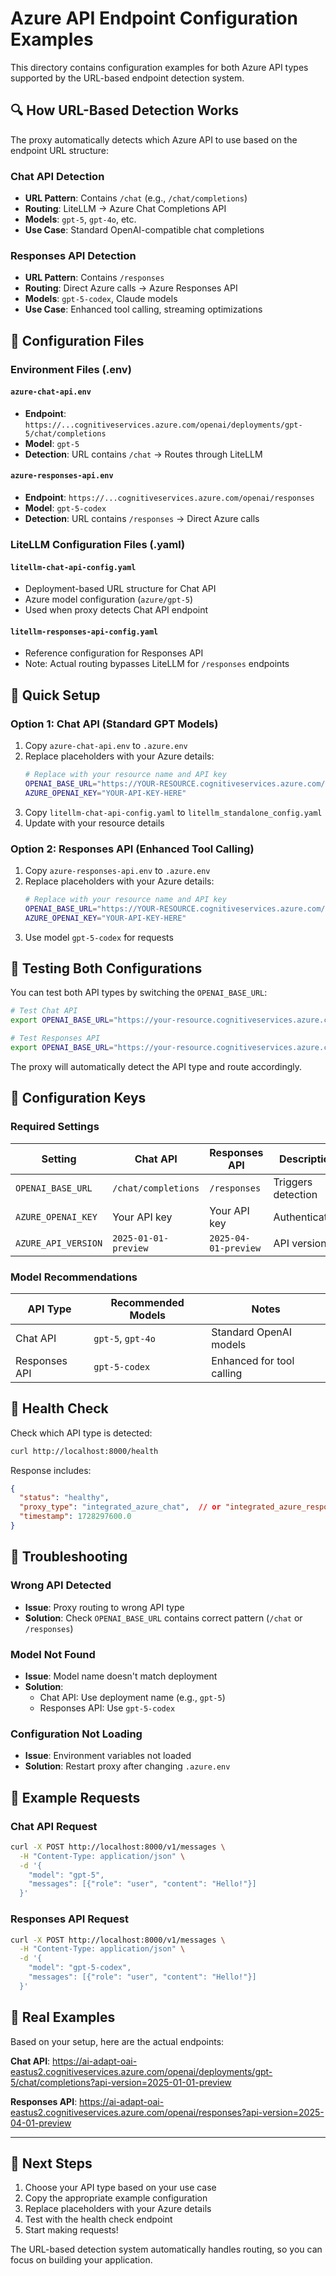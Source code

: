 # Azure API Endpoint Configuration Examples

This directory contains configuration examples for both Azure API types supported by the URL-based endpoint detection system.

## 🔍 How URL-Based Detection Works

The proxy automatically detects which Azure API to use based on the endpoint URL structure:

### Chat API Detection
- **URL Pattern**: Contains `/chat` (e.g., `/chat/completions`)
- **Routing**: LiteLLM → Azure Chat Completions API
- **Models**: `gpt-5`, `gpt-4o`, etc.
- **Use Case**: Standard OpenAI-compatible chat completions

### Responses API Detection
- **URL Pattern**: Contains `/responses`
- **Routing**: Direct Azure calls → Azure Responses API
- **Models**: `gpt-5-codex`, Claude models
- **Use Case**: Enhanced tool calling, streaming optimizations

## 📁 Configuration Files

### Environment Files (.env)

#### `azure-chat-api.env`
- **Endpoint**: `https://...cognitiveservices.azure.com/openai/deployments/gpt-5/chat/completions`
- **Model**: `gpt-5`
- **Detection**: URL contains `/chat` → Routes through LiteLLM

#### `azure-responses-api.env`
- **Endpoint**: `https://...cognitiveservices.azure.com/openai/responses`
- **Model**: `gpt-5-codex`
- **Detection**: URL contains `/responses` → Direct Azure calls

### LiteLLM Configuration Files (.yaml)

#### `litellm-chat-api-config.yaml`
- Deployment-based URL structure for Chat API
- Azure model configuration (`azure/gpt-5`)
- Used when proxy detects Chat API endpoint

#### `litellm-responses-api-config.yaml`
- Reference configuration for Responses API
- Note: Actual routing bypasses LiteLLM for `/responses` endpoints

## 🚀 Quick Setup

### Option 1: Chat API (Standard GPT Models)

1. Copy `azure-chat-api.env` to `.azure.env`
2. Replace placeholders with your Azure details:
   ```bash
   # Replace with your resource name and API key
   OPENAI_BASE_URL="https://YOUR-RESOURCE.cognitiveservices.azure.com/openai/deployments/gpt-5/chat/completions?api-version=2025-01-01-preview"
   AZURE_OPENAI_KEY="YOUR-API-KEY-HERE"
   ```
3. Copy `litellm-chat-api-config.yaml` to `litellm_standalone_config.yaml`
4. Update with your resource details

### Option 2: Responses API (Enhanced Tool Calling)

1. Copy `azure-responses-api.env` to `.azure.env`
2. Replace placeholders with your Azure details:
   ```bash
   # Replace with your resource name and API key
   OPENAI_BASE_URL="https://YOUR-RESOURCE.cognitiveservices.azure.com/openai/responses?api-version=2025-04-01-preview"
   AZURE_OPENAI_KEY="YOUR-API-KEY-HERE"
   ```
3. Use model `gpt-5-codex` for requests

## 🧪 Testing Both Configurations

You can test both API types by switching the `OPENAI_BASE_URL`:

```bash
# Test Chat API
export OPENAI_BASE_URL="https://your-resource.cognitiveservices.azure.com/openai/deployments/gpt-5/chat/completions?api-version=2025-01-01-preview"

# Test Responses API
export OPENAI_BASE_URL="https://your-resource.cognitiveservices.azure.com/openai/responses?api-version=2025-04-01-preview"
```

The proxy will automatically detect the API type and route accordingly.

## 🔧 Configuration Keys

### Required Settings

| Setting | Chat API | Responses API | Description |
|---------|----------|---------------|-------------|
| `OPENAI_BASE_URL` | `/chat/completions` | `/responses` | Triggers detection |
| `AZURE_OPENAI_KEY` | Your API key | Your API key | Authentication |
| `AZURE_API_VERSION` | `2025-01-01-preview` | `2025-04-01-preview` | API version |

### Model Recommendations

| API Type | Recommended Models | Notes |
|----------|-------------------|-------|
| Chat API | `gpt-5`, `gpt-4o` | Standard OpenAI models |
| Responses API | `gpt-5-codex` | Enhanced for tool calling |

## 🏥 Health Check

Check which API type is detected:

```bash
curl http://localhost:8000/health
```

Response includes:
```json
{
  "status": "healthy",
  "proxy_type": "integrated_azure_chat",  // or "integrated_azure_responses"
  "timestamp": 1728297600.0
}
```

## 🐛 Troubleshooting

### Wrong API Detected
- **Issue**: Proxy routing to wrong API type
- **Solution**: Check `OPENAI_BASE_URL` contains correct pattern (`/chat` or `/responses`)

### Model Not Found
- **Issue**: Model name doesn't match deployment
- **Solution**:
  - Chat API: Use deployment name (e.g., `gpt-5`)
  - Responses API: Use `gpt-5-codex`

### Configuration Not Loading
- **Issue**: Environment variables not loaded
- **Solution**: Restart proxy after changing `.azure.env`

## 📝 Example Requests

### Chat API Request
```bash
curl -X POST http://localhost:8000/v1/messages \
  -H "Content-Type: application/json" \
  -d '{
    "model": "gpt-5",
    "messages": [{"role": "user", "content": "Hello!"}]
  }'
```

### Responses API Request
```bash
curl -X POST http://localhost:8000/v1/messages \
  -H "Content-Type: application/json" \
  -d '{
    "model": "gpt-5-codex",
    "messages": [{"role": "user", "content": "Hello!"}]
  }'
```

## 🔗 Real Examples

Based on your setup, here are the actual endpoints:

**Chat API**: https://ai-adapt-oai-eastus2.cognitiveservices.azure.com/openai/deployments/gpt-5/chat/completions?api-version=2025-01-01-preview

**Responses API**: https://ai-adapt-oai-eastus2.cognitiveservices.azure.com/openai/responses?api-version=2025-04-01-preview

---

## 🎯 Next Steps

1. Choose your API type based on your use case
2. Copy the appropriate example configuration
3. Replace placeholders with your Azure details
4. Test with the health check endpoint
5. Start making requests!

The URL-based detection system automatically handles routing, so you can focus on building your application.
